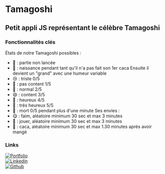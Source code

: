 # Tamagoshi

## Petit appli JS représentant le célèbre Tamagoshi

### Fonctionnalités clés

États de notre Tamagoshi possibles :
- 🥚 : partie non lancée
- 🐣 : naissance pendant tant qu'il n'a pas fait son 1er caca
Ensuite il devient un "grand" avec une humeur variable
- 😢 : triste 0/5
- 🙁 : pas content 1/5
- 🙂 : normal 2/5
- 😄 : content 3/5
- 🤗 : heureux 4/5
- 🥰 : très heureux 5/5
- 👻 : mort 0/5 pendant plus d'une minute 
Ses envies :
- 😋 : faim, aléatoire minimum 30 sec et max 3 minutes
- 🥱 : jouer, aléatoire minimum 30 sec et max 3 minutes
- 💩 : caca, aléatoire minimum 30 sec et max 1.30 minutes après avoir mangé

### Links
[![Portfolio](https://img.shields.io/badge/my_portfolio-000?style=for-the-badge&logo=ko-fi&logoColor=white)](https://katherineoelsner.com/)  
[![Linkedin](https://img.shields.io/badge/linkedin-0A66C2?style=for-the-badge&logo=linkedin&logoColor=white)](https://www.linkedin.com/)  
[![Github](https://img.shields.io/badge/GitHub-100000?style=for-the-badge&logo=github&logoColor=white)](https://github.com/DdLgc/Tamagoshi)  
